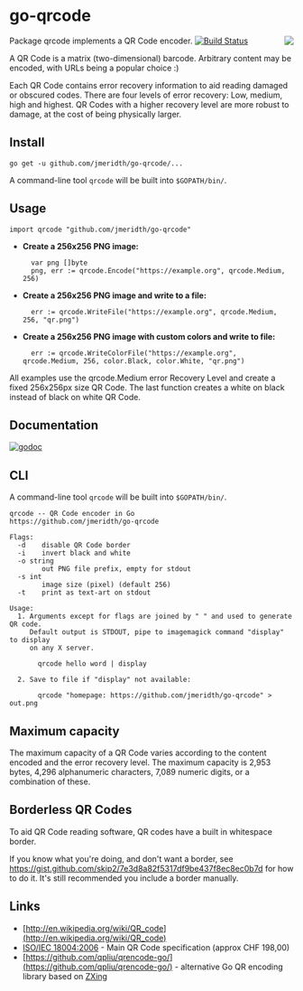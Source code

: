 # go-qrcode #

<img src='https://skip.org/img/nyancat-youtube-qr.png' align='right'>

Package qrcode implements a QR Code encoder. [![Build Status](https://github.com/jmeridth/go-qrcode/actions/workflows/ci.yaml/badge.svg)](https://github.com/jmeridth/go-qrcode/actions/workflows/ci.yaml/badge.svg)

A QR Code is a matrix (two-dimensional) barcode. Arbitrary content may be encoded, with URLs being a popular choice :)

Each QR Code contains error recovery information to aid reading damaged or obscured codes. There are four levels of error recovery: Low, medium, high and highest. QR Codes with a higher recovery level are more robust to damage, at the cost of being physically larger.

## Install

    go get -u github.com/jmeridth/go-qrcode/...

A command-line tool `qrcode` will be built into `$GOPATH/bin/`.

## Usage

    import qrcode "github.com/jmeridth/go-qrcode"

- **Create a 256x256 PNG image:**

        var png []byte
        png, err := qrcode.Encode("https://example.org", qrcode.Medium, 256)

- **Create a 256x256 PNG image and write to a file:**

        err := qrcode.WriteFile("https://example.org", qrcode.Medium, 256, "qr.png")

- **Create a 256x256 PNG image with custom colors and write to file:**

        err := qrcode.WriteColorFile("https://example.org", qrcode.Medium, 256, color.Black, color.White, "qr.png")

All examples use the qrcode.Medium error Recovery Level and create a fixed 256x256px size QR Code. The last function creates a white on black instead of black on white QR Code.

## Documentation

[![godoc](https://godoc.org/github.com/jmeridth/go-qrcode?status.png)](https://godoc.org/github.com/skip2/go-qrcode)

## CLI

A command-line tool `qrcode` will be built into `$GOPATH/bin/`.

```
qrcode -- QR Code encoder in Go
https://github.com/jmeridth/go-qrcode

Flags:
  -d	disable QR Code border
  -i	invert black and white
  -o string
    	out PNG file prefix, empty for stdout
  -s int
    	image size (pixel) (default 256)
  -t	print as text-art on stdout

Usage:
  1. Arguments except for flags are joined by " " and used to generate QR code.
     Default output is STDOUT, pipe to imagemagick command "display" to display
     on any X server.

       qrcode hello word | display

  2. Save to file if "display" not available:

       qrcode "homepage: https://github.com/jmeridth/go-qrcode" > out.png

```
## Maximum capacity
The maximum capacity of a QR Code varies according to the content encoded and the error recovery level. The maximum capacity is 2,953 bytes, 4,296 alphanumeric characters, 7,089 numeric digits, or a combination of these.

## Borderless QR Codes

To aid QR Code reading software, QR codes have a built in whitespace border.

If you know what you're doing, and don't want a border, see <https://gist.github.com/skip2/7e3d8a82f5317df9be437f8ec8ec0b7d> for how to do it. It's still recommended you include a border manually.

## Links

- [http://en.wikipedia.org/wiki/QR_code](http://en.wikipedia.org/wiki/QR_code)
- [ISO/IEC 18004:2006](http://www.iso.org/iso/catalogue_detail.htm?csnumber=43655) - Main QR Code specification (approx CHF 198,00)<br>
- [https://github.com/qpliu/qrencode-go/](https://github.com/qpliu/qrencode-go/) - alternative Go QR encoding library based on [ZXing](https://github.com/zxing/zxing)
